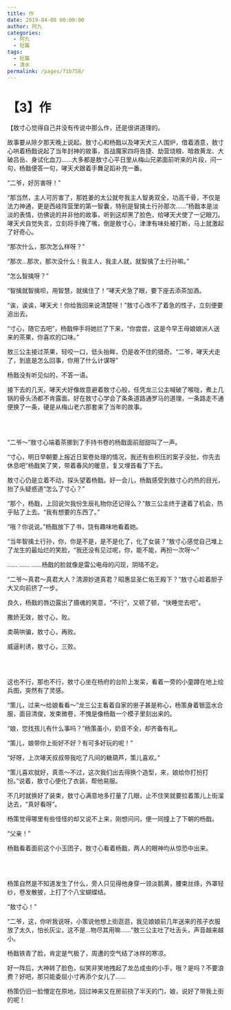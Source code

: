 ```yaml
---
title: 作
date: 2019-04-08 00:00:00
author: 阿九
categories: 
  - 阿九
  - 短篇
tags: 
  - 短篇
  - 清水
permalink: /pages/71b758/
---
```


# 【3】作

【敖寸心觉得自己并没有传说中那么作，还是很讲道理的。

故事要从除夕那天晚上说起。敖寸心和杨戬以及哮天犬三人围炉，借着酒意，敖寸心哄着杨戬说起了当年封神的故事，首战魔家四将告捷、劫营烧粮、暗救黄龙、大破吕岳、身试化血刀……大多都是敖寸心平日里从梅山兄弟面前听来的片段，问一句，杨戬便答一句，哮天犬跟着手舞足蹈补充一番。

<!-- more -->

“二爷，好厉害呀！”

“那当然，主人可厉害了，那姓姜的太公就夸我主人智勇双全，功高千骨，不仅是法力神通，更是西岐阵营里的第一智囊，特别是智擒土行孙那次……”杨戬本是淡淡的表情，彷佛说的并非他的故事，听到这却黑了脸色，给哮天犬使了一记眼刀。哮天犬自觉失言，立刻将手掩了嘴，倒是敖寸心，津津有味处被打断，马上就激起了好奇心。

“那次什么，那次怎么样呀？”

“那次…那次，那次没什么！我主人，我主人就，就智擒了土行孙嘛。”

“怎么智擒呀？”

“智擒就智擒呗，用智慧，就擒住了！”哮天犬急了眼，要下座去添茶加酒。

“诶，诶诶，哮天犬！你给我回来说清楚呀！”敖寸心改不了着急的性子，立刻便要追出去。

“寸心，随它去吧”，杨戬伸手将她拦了下来，“你尝尝，这是今早王母娘娘派人送来的茶果，你喜欢的口味。”

敖三公主接过茶果，轻咬一口，低头抬眸，仍是收不住的猎奇。“二爷，哮天犬走了，到底是怎么回事，你用了什么计谋呀”

杨戬没有听见似的，不答一语。

接下去的几天，哮天犬好像故意避着敖寸心般，任凭龙三公主喊破了喉咙，煮上几锅的骨头汤都不肯露面。好在敖寸心学会了条条道路通罗马的道理，一条路走不通便换了一条，硬是从梅山老六那套来了当年的故事。

</br></br>

“二爷～”敖寸心端着茶挪到了手持书卷的杨戬面前甜甜叫了一声。

“寸心，明日早朝要上报近日案卷处理的情况，我还有些积压的案子没批，你先去休息吧”杨戬笑了笑，带着春风的暖意，复又埋首看了下去。

敖寸心仍是立着不动，探头望着杨戬。好一会儿，杨戬感受到敖寸心灼热的目光，抬了头疑惑道“怎么了寸心？”

“那个，杨戬，上回说欠我份生辰礼物你还记得么？”敖三公主终于逮着了机会，热乎贴了上去。“我有想要的东西了。”

“哦？你说说。”杨戬放下了书，饶有趣味地看着她。

“当年智擒土行孙，你，你是不是，是不是化了，化了女装？”敖寸心感觉自己堆上了龙生的最灿烂的笑脸，“我还没有见过呢，你，能不能，再扮一次呀～”

…… …… ……杨戬的脸就像是雷公电母的闪现，阴晴不定。

“二爷～真君～真君大人？清源妙道真君？昭惠显圣仁佑王殿下？“敖寸心趁着胆子大又向前挤了一步。


良久，杨戬的唇边露出了摄魂的笑意，“不行”，又顿了顿，“快睡觉去吧”。

撒娇无效，敖寸心，败。

卖萌哄骗，敖寸心，再败。

威逼利诱，敖寸心，三败。

</br></br>

这也不行，那也不行，敖寸心坐在杨府的台阶上发呆，看着一旁的小童蹲在地上绘兵图，突然有了灵感。

“策儿，过来～给娘看看～”龙三公主看着自家的崽子甚是称心，杨策身着银蓝水合服，面目清俊，发束微卷，不愧是像杨戬一个模子里刻出来的。

“娘，您找孩儿有什么事吗？”杨策虽小，奶音不全，却齐备有礼。

“策儿，娘带你上街好不好？有可多好玩的呢！”

“好呀，上次哮天叔叔带我吃了凡间的糖葫芦，策儿喜欢。”

“策儿喜欢就好，真乖～不过，这次我们出去得换个造型，来，娘给你打扮打扮。”说着，敖寸心便化了衣装，帮他易服。

不几时就换好了装束，敖寸心满意地多打量了几眼，止不住笑就要拉着策儿上街溜达去，“真好看呀”。

杨策觉得哪里有些怪怪的却又说不上来，刚想问问，便一同撞上了下朝的杨戬。

“父亲！”

杨戬看着面前这个小玉团子，敖寸心看着杨戬，两人的眼神均从惊恐中出来。

</br></br>

杨策自然是不知道发生了什么，旁人只见得他身穿一领淡鹅黄，腰束丝绦，外罩轻纱，卷发散披，上打了个八宝蝴蝶结。

“敖寸心！”

“二爷，这，你听我说呀，小策说他想上街逛逛，我见娘娘前几年送来的孩子衣服放了太久，怕长灰尘，这不是…物尽其用嘛……”敖三公主吐了吐舌头，声音越来越小。

杨戬铁青了脸，肯定是气极了，周遭的空气结了冰样的寒凉。

好一阵后，大神转了脸色，似笑非笑地拽起了龙怂成虫的小手，哦？是吗？不要浪费？好吧，那只能委屈小寸再添个女儿了……

杨策仍旧一脸懵定在原地，回过神来又在房前挠了半天的门，娘，说好了带我上街的呢！

